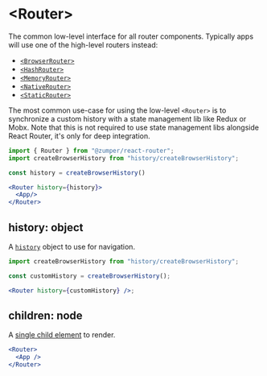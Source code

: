 # &lt;Router>

The common low-level interface for all router components. Typically apps will use one of the high-level routers instead:

* [`<BrowserRouter>`](../../../react-router-dom/docs/api/BrowserRouter.md)
* [`<HashRouter>`](../../../react-router-dom/docs/api/HashRouter.md)
* [`<MemoryRouter>`](./MemoryRouter.md)
* [`<NativeRouter>`](../../../react-router-native/docs/api/NativeRouter.md)
* [`<StaticRouter>`](./StaticRouter.md)

The most common use-case for using the low-level `<Router>` is to
synchronize a custom history with a state management lib like Redux or Mobx. Note that this is not required to use state management libs alongside React Router, it's only for deep integration.

```jsx
import { Router } from "@zumper/react-router";
import createBrowserHistory from "history/createBrowserHistory";

const history = createBrowserHistory()

<Router history={history}>
  <App/>
</Router>
```

## history: object

A [`history`](https://github.com/ReactTraining/history) object to use for navigation.

```jsx
import createBrowserHistory from "history/createBrowserHistory";

const customHistory = createBrowserHistory();

<Router history={customHistory} />;
```

## children: node

A [single child element](https://facebook.github.io/react/docs/react-api.html#react.children.only) to render.

```jsx
<Router>
  <App />
</Router>
```
